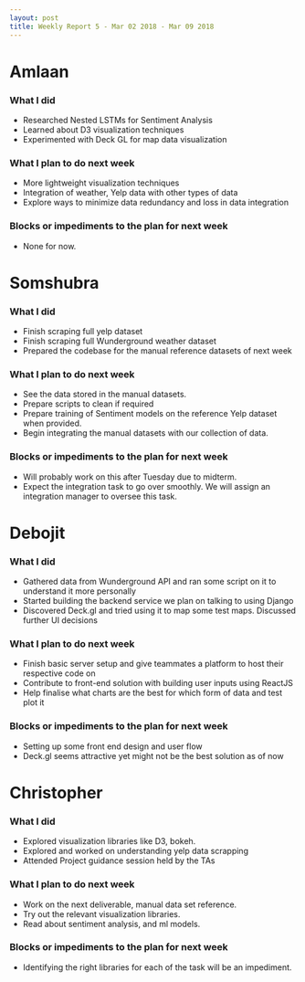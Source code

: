 ```yaml
---
layout: post
title: Weekly Report 5 - Mar 02 2018 - Mar 09 2018
---
```


# Amlaan

### What I did

- Researched Nested LSTMs for Sentiment Analysis
- Learned about D3 visualization techniques
- Experimented with Deck GL for map data visualization

### What I plan to do next week

- More lightweight visualization techniques
- Integration of weather, Yelp data with other types of data
- Explore ways to minimize data redundancy and loss in data integration

### Blocks or impediments to the plan for next week

- None for now.

# Somshubra

### What I did

- Finish scraping full yelp dataset
- Finish scraping full Wunderground weather dataset
- Prepared the codebase for the manual reference datasets of next week

### What I plan to do next week

- See the data stored in the manual datasets.
- Prepare scripts to clean if required
- Prepare training of Sentiment models on the reference Yelp dataset when provided.
- Begin integrating the manual datasets with our collection of data.

### Blocks or impediments to the plan for next week

- Will probably work on this after Tuesday due to midterm.
- Expect the integration task to go over smoothly. We will assign an integration manager to oversee this task.

# Debojit

### What I did
- Gathered data from Wunderground API and ran some script on it to understand it more personally
- Started building the backend service we plan on talking to using Django
- Discovered Deck.gl and tried using it to map some test maps. Discussed further UI decisions

### What I plan to do next week
- Finish basic server setup and give teammates a platform to host their respective code on
- Contribute to front-end solution with building user inputs using ReactJS
- Help finalise what charts are the best for which form of data and test plot it

### Blocks or impediments to the plan for next week
- Setting up some front end design and user flow
- Deck.gl seems attractive yet might not be the best solution as of now

# Christopher

### What I did
- Explored visualization libraries like D3, bokeh.
- Explored and worked on understanding yelp data scrapping
- Attended Project guidance session held by the TAs

### What I plan to do next week
- Work on the next deliverable, manual data set reference.
- Try out the relevant visualization libraries.
- Read about sentiment analysis, and ml models.

### Blocks or impediments to the plan for next week
- Identifying the right libraries for each of the task will be an impediment.


